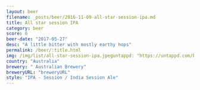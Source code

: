 ```yaml
---
layout: beer
filename: _posts/beer/2016-11-09-all-star-session-ipa.md
title: All star session IPA
category: beer
score: 6
beer-date: "2017-05-27"
desc: "A little bitter with mostly earthy hops"
permalink: /beer/:title.html
img: /img/list/all-star-session-ipa.jpeguntappd: "https://untappd.com/b/-australian-brewery-all-star-session-ipa/991902"
country: "Australia"
brewery: " Australian Brewery"
breweryURL: "breweryURL"
style: "IPA - Session / India Session Ale"
---
```

